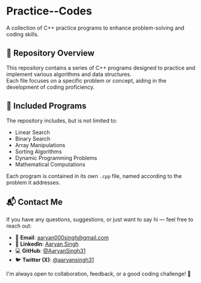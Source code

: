 # Practice--Codes

A collection of C++ practice programs to enhance problem-solving and coding skills.

## 📂 Repository Overview

This repository contains a series of C++ programs designed to practice and implement various algorithms and data structures.  
Each file focuses on a specific problem or concept, aiding in the development of coding proficiency.

## 🧩 Included Programs

The repository includes, but is not limited to:

- Linear Search
- Binary Search
- Array Manipulations
- Sorting Algorithms
- Dynamic Programming Problems
- Mathematical Computations

Each program is contained in its own `.cpp` file, named according to the problem it addresses.

## 📬 Contact Me

If you have any questions, suggestions, or just want to say hi — feel free to reach out:

- 📧 **Email**: [aaryan000singh@gmail.com](mailto:aaryan000singh@gmail.com)
- 💼 **LinkedIn**: [Aaryan Singh](https://www.linkedin.com/in/aaryan-singh-1571a9279/)
- 💻 **GitHub**: [@AaryanSingh31](https://github.com/AaryanSingh31)
- 🐦 **Twitter (X)**: [@aaryansingh31](https://twitter.com/aaryansingh31)

I'm always open to collaboration, feedback, or a good coding challenge! 🚀
